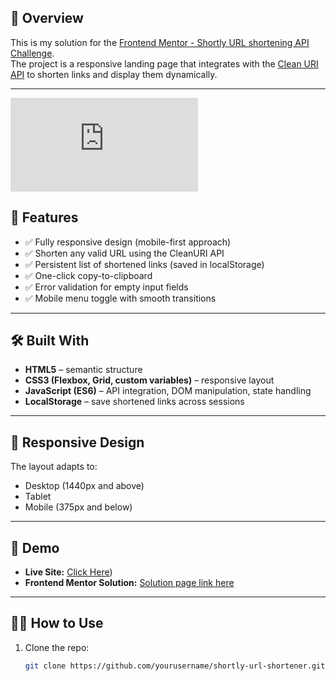 ## 📌 Overview
This is my solution for the [Frontend Mentor - Shortly URL shortening API Challenge](https://www.frontendmentor.io/challenges/url-shortening-api-landing-page-2ce3ob-G).  
The project is a responsive landing page that integrates with the [Clean URI API](https://cleanuri.com/docs) to shorten links and display them dynamically.

---
![](https://github.com/MT2000-Programming/URL-Shortening/blob/main/images/URL_Shortener.html)
## 🚀 Features
- ✅ Fully responsive design (mobile-first approach)
- ✅ Shorten any valid URL using the CleanURI API
- ✅ Persistent list of shortened links (saved in localStorage)
- ✅ One-click copy-to-clipboard
- ✅ Error validation for empty input fields
- ✅ Mobile menu toggle with smooth transitions

---

## 🛠️ Built With
- **HTML5** – semantic structure  
- **CSS3 (Flexbox, Grid, custom variables)** – responsive layout  
- **JavaScript (ES6)** – API integration, DOM manipulation, state handling  
- **LocalStorage** – save shortened links across sessions  

---

## 📱 Responsive Design
The layout adapts to:  
- Desktop (1440px and above)  
- Tablet  
- Mobile (375px and below)  

---

## 🔗 Demo
- **Live Site:** [Click Here](https://mt2000-programming.github.io/URL-Shortening/))  
- **Frontend Mentor Solution:** [Solution page link here](https://www.frontendmentor.io/solutions/)  

---

## 🧑‍💻 How to Use
1. Clone the repo:
   ```bash
   git clone https://github.com/yourusername/shortly-url-shortener.git
